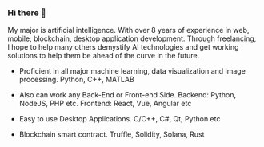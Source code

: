 ### Hi there 👋

My major is artificial intelligence.
With over 8 years of experience in web, mobile, blockchain, desktop application development.
Through freelancing, I hope to help many others demystify AI technologies and get working solutions to help them be ahead of the curve in the future.

- Proficient in all major machine learning, data visualization and image processing. 
  Python, C++, MATLAB

- Also can work any Back-End or Front-end Side. 
  Backend: Python, NodeJS, PHP etc. 
  Frontend: React, Vue, Angular etc

- Easy to use Desktop Applications.
  C/C++, C#, Qt, Python etc

- Blockchain smart contract.
  Truffle, Solidity, Solana, Rust
